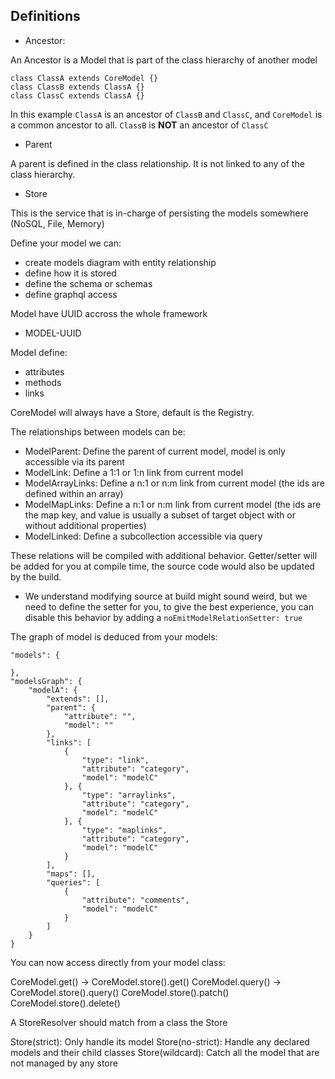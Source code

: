 ## Definitions

 - Ancestor:

An Ancestor is a Model that is part of the class hierarchy of another model

```
class ClassA extends CoreModel {}
class ClassB extends ClassA {}
class ClassC extends ClassA {}
```

In this example `ClassA` is an ancestor of `ClassB` and `ClassC`, and `CoreModel` is a common ancestor to all. `ClassB` is **NOT** an ancestor of `ClassC`
  
 - Parent

A parent is defined in the class relationship. It is not linked to any of the class hierarchy.

 - Store

This is the service that is in-charge of persisting the models somewhere (NoSQL, File, Memory)



Define your model we can:

- create models diagram with entity relationship
- define how it is stored
- define the schema or schemas
- define graphql access

Model have UUID accross the whole framework

- MODEL-UUID

Model define:

- attributes
- methods
- links

CoreModel will always have a Store, default is the Registry.

The relationships between models can be:

- ModelParent: Define the parent of current model, model is only accessible via its parent
- ModelLink: Define a 1:1 or 1:n link from current model
- ModelArrayLinks: Define a n:1 or n:m link from current model (the ids are defined within an array)
- ModelMapLinks: Define a n:1 or n:m link from current model (the ids are the map key, and value is usually a subset of target object with or without additional properties)
- ModelLinked: Define a subcollection accessible via query

These relations will be compiled with additional behavior.
Getter/setter will be added for you at compile time, the source code would also be updated by the build.

- We understand modifying source at build might sound weird, but we need to define the setter for you, to give the best experience, you can disable this behavior by adding a `noEmitModelRelationSetter: true`

The graph of model is deduced from your models:

```
"models": {

},
"modelsGraph": {
    "modelA": {
        "extends": [],
        "parent": {
            "attribute": "",
            "model": ""
        },
        "links": [
            {
                "type": "link",
                "attribute": "category",
                "model": "modelC"
            }, {
                "type": "arraylinks",
                "attribute": "category",
                "model": "modelC"
            }, {
                "type": "maplinks",
                "attribute": "category",
                "model": "modelC"
            }
        ],
        "maps": [],
        "queries": [
            {
                "attribute": "comments",
                "model": "modelC"
            }
        ]
    }
}
```

You can now access directly from your model class:

CoreModel.get() -> CoreModel.store().get()
CoreModel.query() -> CoreModel.store().query()
CoreModel.store().patch()
CoreModel.store().delete()

A StoreResolver should match from a class the Store

Store(strict): Only handle its model
Store(no-strict): Handle any declared models and their child classes
Store(wildcard): Catch all the model that are not managed by any store

